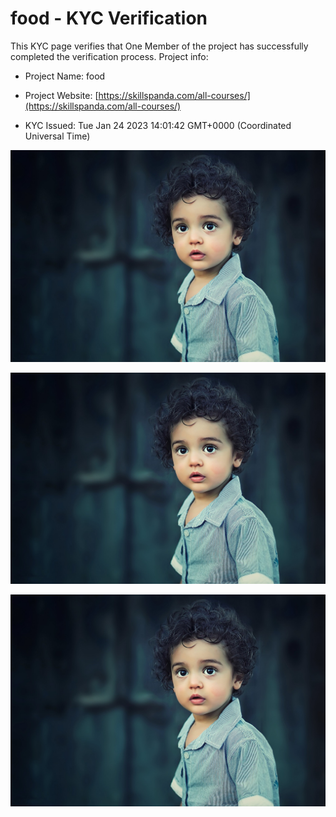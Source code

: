 # food - KYC Verification
		


This KYC page verifies that One Member of the project has successfully completed the verification process. Project info:
		


- Project Name: food
		

- Project Website: [https://skillspanda.com/all-courses/](https://skillspanda.com/all-courses/)
		

- KYC Issued: Tue Jan 24 2023 14:01:42 GMT+0000 (Coordinated Universal Time)
		


![This is an face image](./personFace.png)
		

![This is an cnic image](./cnicImage.png)
		

![This is an passport image](./passportImage.png)
	